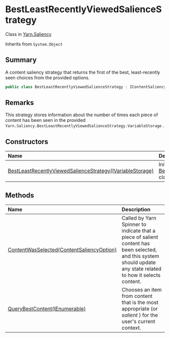 # BestLeastRecentlyViewedSalienceStrategy

Class in [Yarn.Saliency](/docs/api/csharp/yarn.saliency.md)

Inherits from `System.Object`

## Summary


A content saliency strategy that returns the first of the best,
least-recently seen choices from the provided options.


```csharp
public class BestLeastRecentlyViewedSalienceStrategy : IContentSaliencyStrategy
```

## Remarks


This strategy stores information about the number of times each piece of
content has been seen in the provided  <code>Yarn.Saliency.BestLeastRecentlyViewedSalienceStrategy.VariableStorage</code> .


## Constructors

|Name|Description|
|:---|:---|
|[BestLeastRecentlyViewedSalienceStrategy(IVariableStorage)](/docs/api/csharp/yarn.saliency.bestleastrecentlyviewedsaliencestrategy..ctor.md)|Initalises a new instance of the  <a href="yarn.saliency.bestleastrecentlyviewedsaliencestrategy.md">BestLeastRecentlyViewedSalienceStrategy</a>  class.|

## Methods

|Name|Description|
|:---|:---|
|[ContentWasSelected(ContentSaliencyOption)](/docs/api/csharp/yarn.saliency.bestleastrecentlyviewedsaliencestrategy.contentwasselected.md)|Called by Yarn Spinner to indicate that a piece of salient content has been selected, and this system should update any state related to how it selects content.|
|[QueryBestContent(IEnumerable<ContentSaliencyOption>)](/docs/api/csharp/yarn.saliency.bestleastrecentlyviewedsaliencestrategy.querybestcontent.md)|Chooses an item from content that is the most appropriate (or <i>salient</i> ) for the user's current context.|

